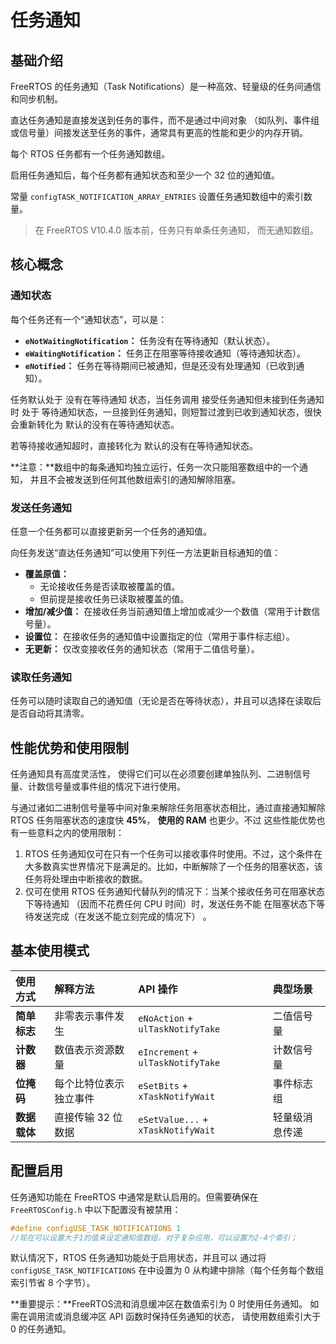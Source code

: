 # 任务通知

## 基础介绍

FreeRTOS 的任务通知（Task Notifications）是一种高效、轻量级的任务间通信和同步机制。

直达任务通知是直接发送到任务的事件，而不是通过中间对象 （如队列、事件组或信号量）间接发送至任务的事件，通常具有更高的性能和更少的内存开销。

每个 RTOS 任务都有一个任务通知数组。

启用任务通知后，每个任务都有通知状态和至少一个 32 位的通知值。

常量 `configTASK_NOTIFICATION_ARRAY_ENTRIES` 设置任务通知数组中的索引数量。

>   在 FreeRTOS V10.4.0 版本前，任务只有单条任务通知， 而无通知数组。



## 核心概念

### 通知状态

每个任务还有一个“通知状态”，可以是：
*   **`eNotWaitingNotification`：** 任务没有在等待通知（默认状态）。
*   **`eWaitingNotification`：** 任务正在阻塞等待接收通知（等待通知状态）。
*   **`eNotified`：** 任务在等待期间已被通知，但是还没有处理通知（已收到通知）。

任务默认处于 没有在等待通知 状态，当任务调用 接受任务通知但未接到任务通知时 处于 等待通知状态，一旦接到任务通知，则短暂过渡到已收到通知状态，很快会重新转化为 默认的没有在等待通知状态。

若等待接收通知超时，直接转化为 默认的没有在等待通知状态。

**注意：**数组中的每条通知均独立运行，任务一次只能阻塞数组中的一个通知， 并且不会被发送到任何其他数组索引的通知解除阻塞。



### 发送任务通知

任意一个任务都可以直接更新另一个任务的通知值。

向任务发送“直达任务通知”可以使用下列任一方法更新目标通知的值：

*   **覆盖原值：** 
    *   无论接收任务是否读取被覆盖的值。
    *   但前提是接收任务已读取被覆盖的值。
*   **增加/减少值：** 在接收任务当前通知值上增加或减少一个数值（常用于计数信号量）。
*   **设置位：** 在接收任务的通知值中设置指定的位（常用于事件标志组）。
*   **无更新：** 仅改变接收任务的通知状态（常用于二值信号量）。



### 读取任务通知

任务可以随时读取自己的通知值（无论是否在等待状态），并且可以选择在读取后是否自动将其清零。



## 性能优势和使用限制

任务通知具有高度灵活性， 使得它们可以在必须要创建单独队列、二进制信号量、计数信号量或事件组的情况下进行使用。

与通过诸如二进制信号量等中间对象来解除任务阻塞状态相比，通过直接通知解除 RTOS 任务阻塞状态的速度快 **45%**， **使用的 RAM** 也更少。不过 这些性能优势也有一些意料之内的使用限制：

1.  RTOS 任务通知仅可在只有一个任务可以接收事件时使用。不过，这个条件在大多数真实世界情况下是满足的。比如，中断解除了一个任务的阻塞状态，该任务将处理由中断接收的数据。
2.  仅可在使用 RTOS 任务通知代替队列的情况下：当某个接收任务可在阻塞状态下等待通知 （因而不花费任何 CPU 时间）时，发送任务不能 在阻塞状态下等待发送完成（在发送不能立刻完成的情况下） 。



## 基本使用模式

| **使用方式** | **解释方法**           | **API 操作**                       | 典型场景       |
| :----------- | :--------------------- | :--------------------------------- | :------------- |
| **简单标志** | 非零表示事件发生       | `eNoAction` + `ulTaskNotifyTake`   | 二值信号量     |
| **计数器**   | 数值表示资源数量       | `eIncrement` + `ulTaskNotifyTake`  | 计数信号量     |
| **位掩码**   | 每个比特位表示独立事件 | `eSetBits` + `xTaskNotifyWait`     | 事件标志组     |
| **数据载体** | 直接传输 32 位数据     | `eSetValue...` + `xTaskNotifyWait` | 轻量级消息传递 |



## 配置启用

任务通知功能在 FreeRTOS 中通常是默认启用的。但需要确保在 `FreeRTOSConfig.h` 中以下配置没有被禁用：

```c
#define configUSE_TASK_NOTIFICATIONS 1
//现在可以设置大于1的值来设定通知值数组，对于复杂应用，可以设置为2-4个索引；
```

默认情况下，RTOS 任务通知功能处于启用状态，并且可以 通过将 `configUSE_TASK_NOTIFICATIONS` 在中设置为 0 从构建中排除（每个任务每个数组索引节省 8 个字节）。

**重要提示：**FreeRTOS流和消息缓冲区在数值索引为 0 时使用任务通知。 如需在调用流或消息缓冲区 API 函数时保持任务通知的状态， 请使用数组索引大于 0 的任务通知。

